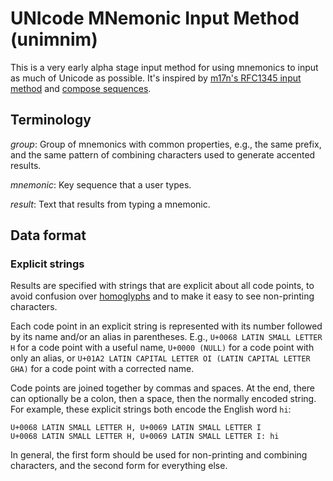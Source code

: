 # UNIcode MNemonic Input Method (unimnim)

This is a very early alpha stage input method for using mnemonics to input as
much of Unicode as possible. It's inspired by [m17n's RFC1345 input
method](https://www.nongnu.org/m17n/manual-en/m17nDBData.html#mim-list) and
[compose
sequences](https://en.wikipedia.org/wiki/Compose_key#Compose_sequences).

## Terminology

*group*: Group of mnemonics with common properties, e.g., the same prefix, and
the same pattern of combining characters used to generate accented results.

*mnemonic*: Key sequence that a user types.

*result*: Text that results from typing a mnemonic.

## Data format

### Explicit strings

Results are specified with strings that are explicit about all code points, to
avoid confusion over [homoglyphs](https://en.wikipedia.org/wiki/Homoglyph) and
to make it easy to see non-printing characters.

Each code point in an explicit string is represented with its number followed by
its name and/or an alias in parentheses. E.g., `U+0068 LATIN SMALL LETTER H` for
a code point with a useful name, `U+0000 (NULL)` for a code point with only an
alias, or `U+01A2 LATIN CAPITAL LETTER OI (LATIN CAPITAL LETTER GHA)` for a code
point with a corrected name.

Code points are joined together by commas and spaces. At the end, there can
optionally be a colon, then a space, then the normally encoded string. For
example, these explicit strings both encode the English word `hi`:

```
U+0068 LATIN SMALL LETTER H, U+0069 LATIN SMALL LETTER I
U+0068 LATIN SMALL LETTER H, U+0069 LATIN SMALL LETTER I: hi
```

In general, the first form should be used for non-printing and combining
characters, and the second form for everything else.
